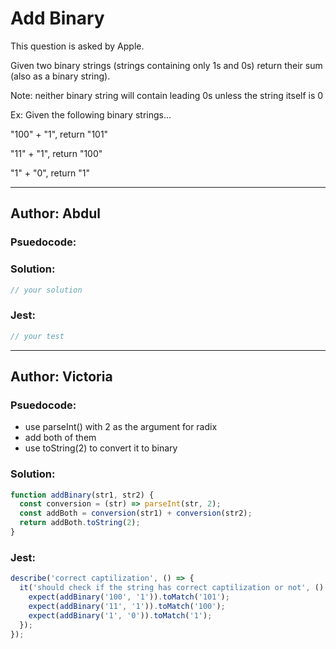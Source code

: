 # Add Binary

This question is asked by Apple. 

Given two binary strings (strings containing only 1s and 0s) 
return their sum (also as a binary string).

Note: neither binary string will contain leading 0s unless the string itself is 0

Ex: Given the following binary strings...

"100" + "1", return "101"

"11" + "1", return "100"

"1" + "0", return  "1"


---

## Author: Abdul

### Psuedocode:


### Solution:

```js
// your solution
```

### Jest:

```js
// your test
```

---
## Author: Victoria

### Psuedocode:

- use parseInt() with 2 as the argument for radix 
- add both of them
- use toString(2) to convert it to binary

### Solution:

```js
function addBinary(str1, str2) {
  const conversion = (str) => parseInt(str, 2);
  const addBoth = conversion(str1) + conversion(str2);
  return addBoth.toString(2);
}

```

### Jest:

```js
describe('correct captilization', () => {
  it('should check if the string has correct captilization or not', () => {
    expect(addBinary('100', '1')).toMatch('101');
    expect(addBinary('11', '1')).toMatch('100');
    expect(addBinary('1', '0')).toMatch('1');
  });
});

```